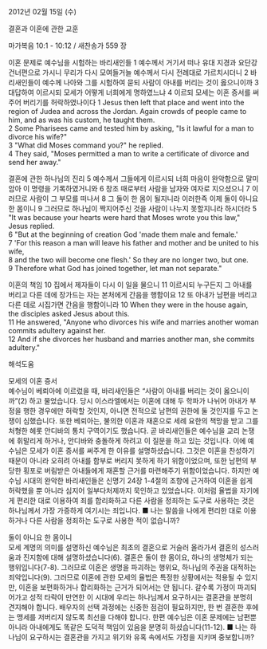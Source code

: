 2012년 02월 15일 (수)

결혼과 이혼에 관한 교훈



마가복음 10:1 - 10:12 / 새찬송가 559 장


이혼 문제로 예수님을 시험하는 바리새인들
1 예수께서 거기서 떠나 유대 지경과 요단강 건너편으로 가시니 무리가 다시 모여들거늘 예수께서 다시 전례대로 가르치시더니 2 바리새인들이 예수께 나아와 그를 시험하여 묻되 사람이 아내를 버리는 것이 옳으니이까 3 대답하여 이르시되 모세가 어떻게 너희에게 명하였느냐 4 이르되 모세는 이혼 증서를 써주어 버리기를 허락하였나이다
1 Jesus then left that place and went into the region of Judea and across the Jordan. Again crowds of people came to him, and as was his custom, he taught them.   
2 Some Pharisees came and tested him by asking, "Is it lawful for a man to divorce his wife?"   
3 "What did Moses command you?" he replied.   
4 They said, "Moses permitted a man to write a certificate of divorce and send her away."   

결혼에 관한 하나님의 진리
5 예수께서 그들에게 이르시되 너희 마음이 완악함으로 말미암아 이 명령을 기록하였거니와 6 창조 때로부터 사람을 남자와 여자로 지으셨으니 7 이러므로 사람이 그 부모를 떠나서 8 그 둘이 한 몸이 될지니라 이러한즉 이제 둘이 아니요 한 몸이니 9 그러므로 하나님이 짝지어주신 것을 사람이 나누지 못할지니라 하시더라
5 "It was because your hearts were hard that Moses wrote you this law," Jesus replied.   
6 "But at the beginning of creation God 'made them male and female.'   
7 'For this reason a man will leave his father and mother and be united to his wife,   
8 and the two will become one flesh.' So they are no longer two, but one.   
9 Therefore what God has joined together, let man not separate."   

이혼의 책임
10 집에서 제자들이 다시 이 일을 물으니 11 이르시되 누구든지 그 아내를 버리고 다른 데에 장가드는 자는 본처에게 간음을 행함이요 12 또 아내가 남편을 버리고 다른 데로 시집가면 간음을 행함이니라
10 When they were in the house again, the disciples asked Jesus about this.   
11 He answered, "Anyone who divorces his wife and marries another woman commits adultery against her.   
12 And if she divorces her husband and marries another man, she commits adultery."

해석도움





모세의 이혼 증서  
예수님이 베뢰아에 이르렀을 때, 바리새인들은 “사람이 아내를 버리는 것이 옳으니이까”(2) 하고 물었습니다. 당시 이스라엘에서는 이혼에 대해 두 학파가 나뉘어 아내가 부정을 행한 경우에만 허락할 것인지, 아니면 전적으로 남편의 권한에 둘 것인지를 두고 논쟁이 심했습니다. 또한 베뢰아는, 불의한 이혼과 재혼으로 세례 요한의 책망을 받고 그를 처형한 헤롯 안디바의 통치 구역이기도 했습니다. 곧 바리새인들은 예수님을 교리 논쟁에 휘말리게 하거나, 안디바와 충돌하게 하려고 이 질문을 하고 있는 것입니다. 이에 예수님은 모세가 이혼 증서를 써주게 한 이유를 설명하셨습니다. 그것은 이혼을 찬성하기 때문이 아니라 오히려 아내를 함부로 버리지 못하게 하기 위함이었으며, 또한 남편의 부당한 횡포로 버림받은 아내들에게 재혼할 근거를 마련해주기 위함이었습니다. 하지만 예수님 시대의 완악한 바리새인들은 신명기 24장 1-4절의 조항에 근거하여 이혼을 쉽게 허락했을 뿐 아니라 심지어 일부다처제까지 묵인하고 있었습니다. 이처럼 율법을 자기에게 편리한 대로 이용하여 죄를 합리화하고 다른 사람을 정죄하는 도구로 사용하는 것은 하나님께서 가장 가증하게 여기시는 죄입니다.
■ 나는 말씀을 나에게 편리한 대로 이용하거나 다른 사람을 정죄하는 도구로 사용한 적이 없습니까?

둘이 아니요 한 몸이니  
모세 계명의 의미를 설명하신 예수님은 최초의 결혼으로 거슬러 올라가서 결혼의 성스러움과 진지함에 대해 설명하셨습니다(6). 결혼은 둘이 한 몸이요, 하나의 생명체가 되는 행위입니다(7-8). 그러므로 이혼은 생명을 파괴하는 행위요, 하나님의 주권을 대적하는 죄악입니다(9). 그러므로 이혼에 관한 모세의 율법은 특정한 상황에서는 적용될 수 있지만, 이혼을 보편화하거나 합리화하는 근거가 되어서는 안 됩니다. 갈수록 가정이 파괴되어가고 성적 타락이 만연한 이 시대에 우리는 하나님께서 요구하시는 결혼관을 분명히 견지해야 합니다. 배우자의 선택 과정에는 신중한 점검이 필요하지만, 한 번 결혼한 후에는 맹세를 저버리지 않도록 최선을 다해야 합니다. 한편 예수님은 이혼 문제에는 남편뿐 아니라 아내에게도 똑같은 도덕적 책임이 있음을 분명히 하셨습니다(11-12).
■ 나는 하나님이 요구하시는 결혼관을 가지고 위기와 유혹 속에서도 가정을 지키며 중보합니까?
